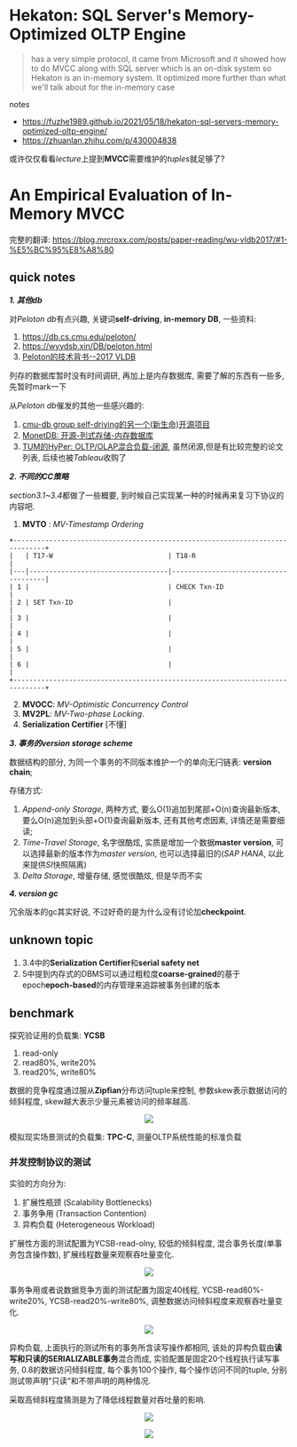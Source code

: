 # Hekaton: SQL Server's Memory-Optimized OLTP Engine

> has a very simple protocol, it came from Microsoft and it showed how to do MVCC along with SQL server which is an on-disk system so Hekaton is an in-memory system. It optimized more further than what we'll talk about for the in-memory case 

notes

- https://fuzhe1989.github.io/2021/05/18/hekaton-sql-servers-memory-optimized-oltp-engine/
- https://zhuanlan.zhihu.com/p/430004838

或许仅仅看看*lecture*上提到**MVCC**需要维护的*tuples*就足够了?

# An Empirical Evaluation of In-Memory MVCC

完整的翻译: https://blog.mrcroxx.com/posts/paper-reading/wu-vldb2017/#1-%E5%BC%95%E8%A8%80

## quick notes

***1. 其他db***

对*Peloton db*有点兴趣, 关键词**self-driving**, **in-memory DB**, 一些资料:

1. https://db.cs.cmu.edu/peloton/
2. https://wyydsb.xin/DB/peloton.html
3. [Peloton的技术背书--2017 VLDB](https://www.vldb.org/pvldb/vol11/p1-menon.pdf)

列存的数据库暂时没有时间调研, 再加上是内存数据库, 需要了解的东西有一些多, 先暂时mark一下

从*Peloton db*催发的其他一些感兴趣的: 

1. [cmu-db group self-driving的另一个(新生命)开源项目](https://github.com/cmu-db/noisepage)
2. [MonetDB: 开源-列式存储-内存数据库](https://github.com/MonetDB/MonetDB)
3. [TUM的HyPer: OLTP/OLAP混合负载-闭源](https://zhuanlan.zhihu.com/p/390448919), 虽然闭源,但是有比较完整的论文列表, 后续也被*Tableau*收购了

***2. 不同的CC策略***

*section3.1~3.4*都做了一些概要, 到时候自己实现某一种的时候再来复习下协议的内容吧.

1. **MVTO** : *MV-Timestamp Ordering*

```
+------------------------------------------------------------------------------+
|   | T17-W                             | T18-R                                |
|---|-----------------------------------|--------------------------------------|
| 1 |                                   | CHECK Txn-ID                         |
| 2 | SET Txn-ID                        |                                      |
| 3 |                                   |                                      |
| 4 |                                   |                                      |
| 5 |                                   |                                      |
| 6 |                                   |                                      |
+------------------------------------------------------------------------------+
```

2. **MVOCC**: *MV-Optimistic Concurrency Control*
3. **MV2PL**: *MV-Two-phase Locking*.
4. **Serialization Certifier** [不懂]

***3. 事务的version storage scheme***

数据结构的部分, 为同一个事务的不同版本维护一个的单向无闩链表: **version chain**;

存储方式: 

1. *Append-only Storage*, 两种方式, 要么O(1)追加到尾部+O(n)查询最新版本, 要么O(n)追加到头部+O(1)查询最新版本, 还有其他考虑因素, 详情还是需要细读;
2. *Time-Travel Storage*, 名字很酷炫, 实质是增加一个数据**master version**, 可以选择最新的版本作为*master version*, 也可以选择最旧的(*SAP HANA*, 以此来提供*SI*快照隔离)
3. *Delta Storage*, 增量存储, 感觉很酷炫, 但是华而不实

***4. version gc***

冗余版本的gc其实好说, 不过好奇的是为什么没有讨论加**checkpoint**.


## unknown topic

1. 3.4中的**Serialization Certifier**和**serial safety net**
2. 5中提到内存式的DBMS可以通过粗粒度**coarse-grained**的基于epoch**epoch-based**的内存管理来追踪被事务创建的版本


## benchmark

探究验证用的负载集: **YCSB**

1. read-only
2. read80%, write20%
3. read20%, write80%

数据的竞争程度通过服从**Zipfian**分布访问tuple来控制, 参数skew表示数据访问的倾斜程度, skew越大表示少量元素被访问的频率越高.

<p align="center">
  <img src="https://user-images.githubusercontent.com/7251387/72624553-7795f900-3947-11ea-8cf2-d53d00cf5196.png">
</p>

模拟现实场景测试的负载集: **TPC-C**, 测量OLTP系统性能的标准负载

### 并发控制协议的测试

实验的方向分为:

1. 扩展性瓶颈 (Scalability Bottlenecks)
2. 事务争用 (Transaction Contention)
3. 异构负载 (Heterogeneous Workload)

扩展性方面的测试配置为YCSB-read-olny, 较低的倾斜程度, 混合事务长度(单事务包含操作数), 扩展线程数量来观察吞吐量变化.

<p align="center">
  <img src="https://blog.mrcroxx.com/posts/paper-reading/wu-vldb2017/figure-6.png">
</p>

事务争用或者说数据竞争方面的测试配置为固定40线程, YCSB-read80%-write20%, YCSB-read20%-write80%, 调整数据访问倾斜程度来观察吞吐量变化.

<p align="center">
  <img src="https://blog.mrcroxx.com/posts/paper-reading/wu-vldb2017/figure-7.png">
</p>


异构负载, 上面执行的测试所有的事务所含读写操作都相同, 该处的异构负载由**读写和只读的SERIALIZABLE事务**混合而成, 实验配置是固定20个线程执行读写事务, 0.8的数据访问倾斜程度, 每个事务100个操作, 每个操作访问不同的tuple, 分别测试带声明"只读"和不带声明的两种情况.

采取高倾斜程度猜测是为了降低线程数量对吞吐量的影响.

<p align="center">
  <img src="https://blog.mrcroxx.com/posts/paper-reading/wu-vldb2017/figure-8.png">
</p>


<p align="center">
  <img src="https://blog.mrcroxx.com/posts/paper-reading/wu-vldb2017/figure-9.png">
</p>